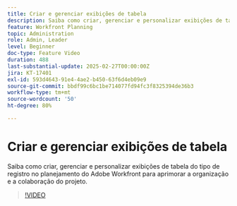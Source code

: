 ```yaml
---
title: Criar e gerenciar exibições de tabela
description: Saiba como criar, gerenciar e personalizar exibições de tabela do tipo de registro no planejamento do Adobe Workfront para aprimorar a organização e a colaboração do projeto.
feature: Workfront Planning
topic: Administration
role: Admin, Leader
level: Beginner
doc-type: Feature Video
duration: 488
last-substantial-update: 2025-02-27T00:00:00Z
jira: KT-17401
exl-id: 593d4643-91e4-4ae2-b450-63f6d4eb09e9
source-git-commit: bbdf99c6bc1be714077fd94fc3f8325394de36b3
workflow-type: tm+mt
source-wordcount: '50'
ht-degree: 80%

---
```


# Criar e gerenciar exibições de tabela

Saiba como criar, gerenciar e personalizar exibições de tabela do tipo de registro no planejamento do Adobe Workfront para aprimorar a organização e a colaboração do projeto.

>[!VIDEO](https://video.tv.adobe.com/v/3448000/?learn=on&enablevpops=1)

